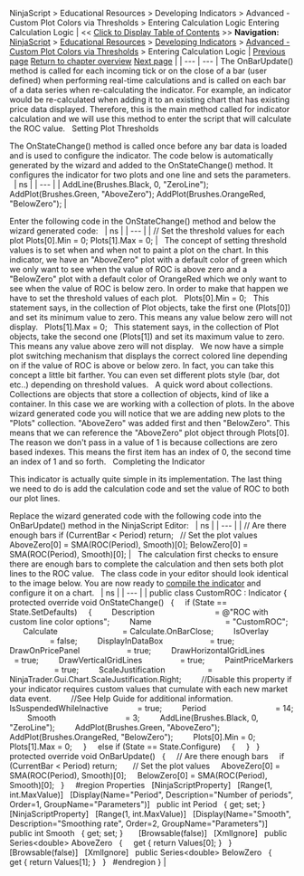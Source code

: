 ﻿
NinjaScript \> Educational Resources \> Developing Indicators \> Advanced \- Custom Plot Colors via Thresholds \> Entering Calculation Logic
Entering Calculation Logic
| \<\< [Click to Display Table of Contents](entering_calculation_logic5.md) \>\> **Navigation:**     [NinjaScript](ninjascript.md) \> [Educational Resources](educational_resources.md) \> [Developing Indicators](developing_indicators.md) \> [Advanced \- Custom Plot Colors via Thresholds](advanced_-_custom_plot_colors_.md) \> Entering Calculation Logic | [Previous page](set_up8.md) [Return to chapter overview](advanced_-_custom_plot_colors_.md) [Next page](compiling5.md) |
| --- | --- |
The OnBarUpdate() method is called for each incoming tick or on the close of a bar (user defined) when performing real\-time calculations and is called on each bar of a data series when re\-calculating the indicator. For example, an indicator would be re\-calculated when adding it to an existing chart that has existing price data displayed. Therefore, this is the main method called for indicator calculation and we will use this method to enter the script that will calculate the ROC value.
 
Setting Plot Thresholds  

The OnStateChange() method is called once before any bar data is loaded and is used to configure the indicator. The code below is automatically generated by the wizard and added to the OnStateChange() method. It configures the indicator for two plots and one line and sets the parameters.
 
| ns |
| --- |
| AddLine(Brushes.Black, 0, "ZeroLine"); AddPlot(Brushes.Green, "AboveZero"); AddPlot(Brushes.OrangeRed, "BelowZero"); |
   

Enter the following code in the OnStateChange() method and below the wizard generated code:
 
| ns |
| --- |
| // Set the threshold values for each plot Plots\[0].Min \= 0; Plots\[1].Max \= 0; |
 
The concept of setting threshold values is to set when and when not to paint a plot on the chart. In this indicator, we have an "AboveZero" plot with a default color of green which we only want to see when the value of ROC is above zero and a "BelowZero" plot with a default color of OrangeRed which we only want to see when the value of ROC is below zero. In order to make that happen we have to set the threshold values of each plot.
 
Plots\[0].Min \= 0;
 
This statement says, in the collection of Plot objects, take the first one (Plots\[0]) and set its minimum value to zero. This means any value below zero will not display.
 
Plots\[1].Max \= 0;
 
This statement says, in the collection of Plot objects, take the second one (Plots\[1]) and set its maximum value to zero. This means any value above zero will not display.
 
We now have a simple plot switching mechanism that displays the correct colored line depending on if the value of ROC is above or below zero. In fact, you can take this concept a little bit farther. You can even set different plots style (bar, dot etc..) depending on threshold values.
 
A quick word about collections. Collections are objects that store a collection of objects, kind of like a container. In this case we are working with a collection of plots. In the above wizard generated code you will notice that we are adding new plots to the "Plots" collection. "AboveZero" was added first and then "BelowZero". This means that we can reference the "AboveZero" plot object through Plots\[0]. The reason we don't pass in a value of 1 is because collections are zero based indexes. This means the first item has an index of 0, the second time an index of 1 and so forth.
 
Completing the Indicator   

This indicator is actually quite simple in its implementation. The last thing we need to do is add the calculation code and set the value of ROC to both our plot lines.   

Replace the wizard generated code with the following code into the OnBarUpdate() method in the NinjaScript Editor:
 
| ns |
| --- |
| // Are there enough bars if (CurrentBar \< Period) return;   // Set the plot values AboveZero\[0] \= SMA(ROC(Period), Smooth)\[0]; BelowZero\[0] \= SMA(ROC(Period), Smooth)\[0]; |
 
The calculation first checks to ensure there are enough bars to complete the calculation and then sets both plot lines to the ROC value.
 
The class code in your editor should look identical to the image below. You are now ready to [compile the indicator](compiling5.md) and configure it on a chart.
 
| ns |
| --- |
| public class CustomROC : Indicator {    protected override void OnStateChange()    {      if (State \=\= State.SetDefaults)      {          Description                           \= @"ROC with custom line color options";          Name                                 \= "CustomROC";          Calculate                             \= Calculate.OnBarClose;          IsOverlay                             \= false;          DisplayInDataBox                     \= true;          DrawOnPricePanel                     \= true;          DrawHorizontalGridLines               \= true;          DrawVerticalGridLines                 \= true;          PaintPriceMarkers                     \= true;          ScaleJustification                   \= NinjaTrader.Gui.Chart.ScaleJustification.Right;          //Disable this property if your indicator requires custom values that cumulate with each new market data event.           //See Help Guide for additional information.          IsSuspendedWhileInactive             \= true;          Period                               \= 14;          Smooth                               \= 3;          AddLine(Brushes.Black, 0, "ZeroLine");          AddPlot(Brushes.Green, "AboveZero");          AddPlot(Brushes.OrangeRed, "BelowZero");          Plots\[0].Min \= 0;          Plots\[1].Max \= 0;      }      else if (State \=\= State.Configure)      {      }    }      protected override void OnBarUpdate()    {      // Are there enough bars      if (CurrentBar \< Period) return;        // Set the plot values      AboveZero\[0] \= SMA(ROC(Period), Smooth)\[0];      BelowZero\[0] \= SMA(ROC(Period), Smooth)\[0];    }      \#region Properties    \[NinjaScriptProperty]    \[Range(1, int.MaxValue)]    \[Display(Name\="Period", Description\="Number of periods", Order\=1, GroupName\="Parameters")]    public int Period    { get; set; }      \[NinjaScriptProperty]    \[Range(1, int.MaxValue)]    \[Display(Name\="Smooth", Description\="Smoothing rate", Order\=2, GroupName\="Parameters")]    public int Smooth    { get; set; }        \[Browsable(false)]    \[XmlIgnore]    public Series\<double\> AboveZero    {      get { return Values\[0]; }    }      \[Browsable(false)]    \[XmlIgnore]    public Series\<double\> BelowZero    {      get { return Values\[1]; }    }    \#endregion } |

